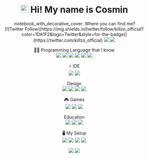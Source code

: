 <h1 align="center"><img src="https://media.giphy.com/media/hvRJCLFzcasrR4ia7z/giphy.gif" width="25px"> Hi! My name is Cosmin</h1>

<p align="center">
:notebook_with_decorative_cover: Where you can find me? <br>
[![Twitter Follow](https://img.shields.io/twitter/follow/killzo_official?color=1DA1F2&logo=Twitter&style=for-the-badge)](https://twitter.com/killzo_official)
<a href="https://www.linkedin.com/in/cosmin-ciobanu-120a9321a/" align="center" target="blank">
<img src="https://img.shields.io/badge/linkedin-%230077B5.svg?&style=for-the-badge&logo=linkedin&logoColor=white"/></a>
<a href="https://dev.to/killzo"><img src="https://img.shields.io/badge/DEV.TO-%230A0A0A.svg?&style=for-the-badge&logo=dev.to&logoColor=white"></a>
</p>

<p align="center">
👨‍💻 Programming Language that I know<br>
<img src="https://img.shields.io/badge/HTML5-E34F26?style=for-the-badge&logo=html5&logoColor=white" /> <img src="https://img.shields.io/badge/CSS3-1572B6?style=for-the-badge&logo=css3&logoColor=white" /> <img src="https://img.shields.io/badge/JavaScript-323330?style=for-the-badge&logo=javascript&logoColor=F7DF1E" />  <img src="https://img.shields.io/badge/Swift-FA7343?style=for-the-badge&logo=swift&logoColor=white" /> <img src="https://img.shields.io/badge/C-00599C?style=for-the-badge&logo=c&logoColor=white" />  <img src="https://img.shields.io/badge/C%2B%2B-00599C?style=for-the-badge&logo=c%2B%2B&logoColor=white" />

</p>

<!-- ====================== IDE ======================== -->
<p align="center">
⚡ IDE<br>
<img src="https://img.shields.io/badge/Visual_Studio_Code-0078D4?style=for-the-badge&logo=visual%20studio%20code&logoColor=white" />  <img src="https://img.shields.io/badge/Xcode-007ACC?style=flat-square&logo=Xcode&logoColor=white"/>
 </p>

<!-- ====================== DESIGN ======================== -->
<p align="center">
Design<br>
<img src="https://img.shields.io/badge/Adobe%20XD-470137?style=for-the-badge&logo=Adobe%20XD&logoColor=#FF61F6"/>  <img src="https://img.shields.io/badge/Figma-F24E1E?style=for-the-badge&logo=figma&logoColor=white"/>  <img src="https://img.shields.io/badge/Adobe%20Photoshop-31A8FF?style=for-the-badge&logo=Adobe%20Photoshop&logoColor=black">  <img src="https://img.shields.io/badge/Adobe%20Premiere%20Pro-9999FF?style=for-the-badge&logo=Adobe%20Premiere%20Pro&logoColor=white"/>
</p>

<!-- ====================== GAMES ======================== -->
<p align="center">
🎮 Games<br>
<img src="https://img.shields.io/badge/Riot_Games-D32936?style=for-the-badge&logo=riot-games&logoColor=white"/> <img src="https://img.shields.io/badge/PlayStation-003791?style=for-the-badge&logo=playstation&logoColor=white"/>  <img src="https://img.shields.io/badge/Steam-000000?style=for-the-badge&logo=steam&logoColor=white"/>
</p>

<!-- ====================== EDUCATION ======================== -->
<p align="center">
Education<br>
<img src="https://img.shields.io/badge/MDN_Web_Docs-black?style=for-the-badge&logo=mdnwebdocs&logoColor=white"/>  <img src="https://img.shields.io/badge/Udemy-EC5252?style=for-the-badge&logo=Udemy&logoColor=white"/>  <img src="https://img.shields.io/badge/free%20code%20camp-27273D?style=for-the-badge&logo=freecodecamp&logoColor=white"/>  
</p>

<!-- ====================== SETUP ======================== -->
<p align="center">
🖥 My Setup <br>
<img src="https://img.shields.io/badge/Apple-iMac-999999?style=for-the-badge&logo=apple&logoColor=white"/>  <img src="https://img.shields.io/badge/Intel-Core_i7_8th-0071C5?style=for-the-badge&logo=intel&logoColor=white"/>  <img src="https://img.shields.io/badge/AMD-Radeon_Pro_560x-ED1C24?style=for-the-badge&logo=amd&logoColor=white"/>  <img src="https://img.shields.io/badge/RAM-32GB-%230071C5.svg?&style=for-the-badge&logoColor=white" />
</p>

<!-- ====================== OS ======================== -->
<p align="center">
<img src="https://img.shields.io/badge/mac%20os-000000?style=for-the-badge&logo=apple&logoColor=white" /> <img src="https://img.shields.io/badge/iOS-000000?style=for-the-badge&logo=ios&logoColor=white"/> </p>


<!-- - 👋 Hi, I’m @Killzo1602
- 👀 I’m interested in Swift, JavaScript, HTML and CSS
- 🌱 I’m currently learning JavaScript and frameworks
- 💞️ I’m looking to collaborate on future projects
- 📫 How to reach me DM

<img src="https://img.shields.io/badge/HTML5-E34F26?style=for-the-badge&logo=html5&logoColor=white" /> 
<img src="https://img.shields.io/badge/CSS3-1572B6?style=for-the-badge&logo=css3&logoColor=white" />
<img src=" https://img.shields.io/badge/JavaScript-323330?style=for-the-badge&logo=javascript&logoColor=F7DF1E" />
<img src="https://img.shields.io/badge/Swift-FA7343?style=for-the-badge&logo=swift&logoColor=white" />
<img src="https://img.shields.io/badge/C-00599C?style=for-the-badge&logo=c&logoColor=white" />
<img src="https://img.shields.io/badge/C%2B%2B-00599C?style=for-the-badge&logo=c%2B%2B&logoColor=white" />
 -->
<!---
Killzo1602/Killzo1602 is a ✨ special ✨ repository because its `README.md` (this file) appears on your GitHub profile.
You can click the Preview link to take a look at your changes.
--->
